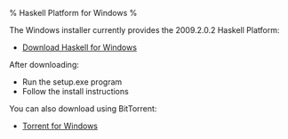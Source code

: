 % Haskell Platform for Windows
%

The Windows installer currently provides the 2009.2.0.2 Haskell Platform:

* <a href="http://hackage.haskell.org/platform/2009.2.0.2/HaskellPlatform-2009.2.0.2-setup.exe" onClick="javascript: pageTracker._trackPageview('/downloads/windows'); ">Download Haskell for Windows</a>

After downloading:

* Run the setup.exe program
* Follow the install instructions

You can also download using BitTorrent:

* <a id="download" href="http://hackage.haskell.org/platform/2010.1.0.0/torrents/HaskellPlatform-2009.2.0.2-setup.exe.torrent" onClick="javascript: pageTracker._trackPageview('/downloads/torrent/windows'); ">Torrent for Windows</a>
